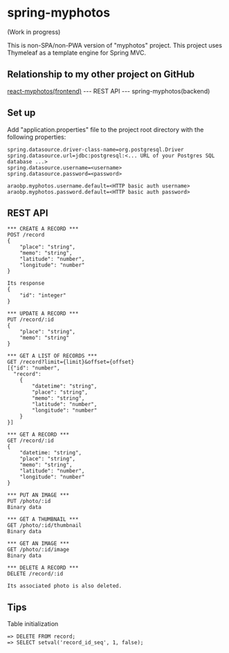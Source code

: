 # spring-myphotos
 
(Work in progress)

This is non-SPA/non-PWA version of "myphotos" project. This project uses Thymeleaf as a template engine for Spring MVC.

## Relationship to my other project on GitHub

[react-myphotos(frontend)](https://github.com/araobp/react-myphotos) --- REST API --- spring-myphotos(backend)

## Set up

Add "application.properties" file to the project root directory with the following properties:

```
spring.datasource.driver-class-name=org.postgresql.Driver
spring.datasource.url=jdbc:postgresql:<... URL of your Postgres SQL database ...>
spring.datasource.username=<username>
spring.datasource.password=<password>

araobp.myphotos.username.default=<HTTP basic auth username>
araobp.myphotos.password.default=<HTTP basic auth password>
```

## REST API

```
*** CREATE A RECORD ***
POST /record
{
    "place": "string",
    "memo": "string",
    "latitude": "number",
    "longitude": "number"
}

Its response
{
    "id": "integer"
}

*** UPDATE A RECORD ***
PUT /record/:id
{
    "place": "string",
    "memo": "string"
}

*** GET A LIST OF RECORDS ***
GET /record?limit={limit}&offset={offset}
[{"id": "number", 
  "record":
    {
        "datetime": "string",
        "place": "string",
        "memo": "string",
        "latitude": "number",
        "longitude": "number"
    }
}]

*** GET A RECORD ***
GET /record/:id
{
    "datetime: "string",
    "place": "string",
    "memo": "string",
    "latitude": "number",
    "longitude": "number"
}

*** PUT AN IMAGE ***
PUT /photo/:id
Binary data

*** GET A THUMBNAIL ***
GET /photo/:id/thumbnail
Binary data

*** GET AN IMAGE ***
GET /photo/:id/image
Binary data

*** DELETE A RECORD ***
DELETE /record/:id

Its associated photo is also deleted.

```

## Tips

Table initialization
```
=> DELETE FROM record;
=> SELECT setval('record_id_seq', 1, false);
```
